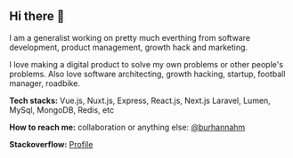## Hi there 👋

I am a generalist working on pretty much everthing from software development, product management, growth hack and marketing.

I love making a digital product to solve my own problems or other people's problems. Also love software architecting, growth hacking, startup, football manager, roadbike.

__Tech stacks:__ Vue.js, Nuxt.js, Express, React.js, Next.js Laravel, Lumen, MySql, MongoDB, Redis, etc

__How to reach me:__ collaboration or anything else: [@burhannahm](https://twitter.com/BurhannAhm)

__Stackoverflow:__ [Profile](https://stackoverflow.com/users/6345936/kusiaga)
